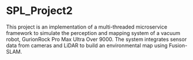# SPL_Project2
This project is an implementation of a multi-threaded microservice framework to simulate the perception and mapping system of a vacuum robot, GurionRock Pro Max Ultra Over 9000. The system integrates sensor data from cameras and LiDAR to build an environmental map using Fusion-SLAM.
